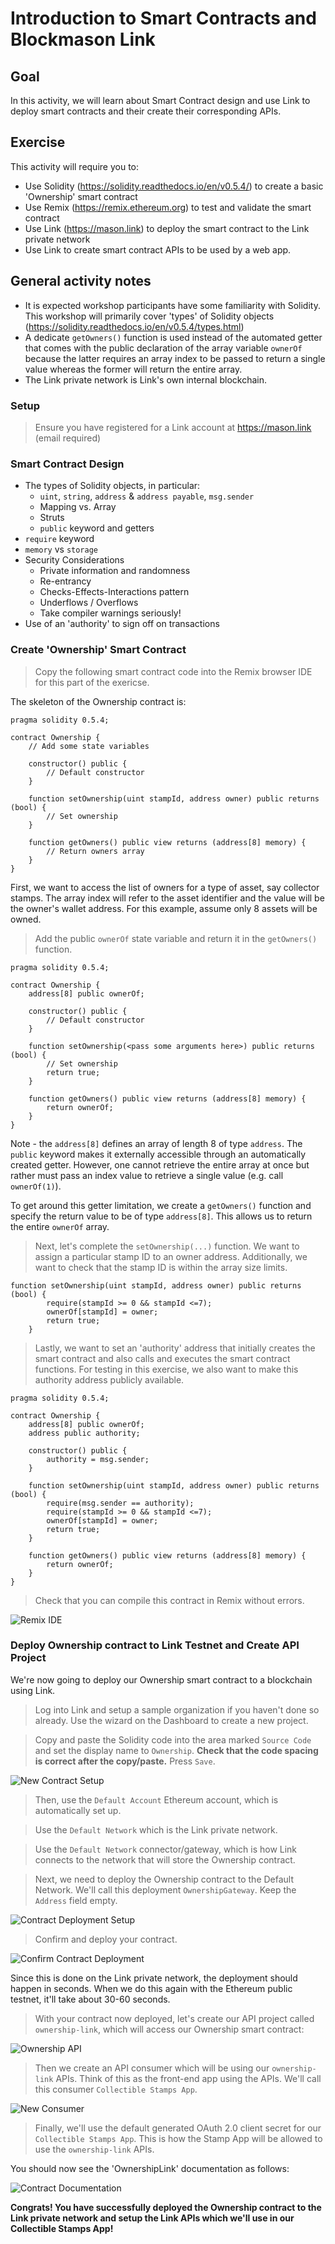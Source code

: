 # Introduction to Smart Contracts and Blockmason Link
## Goal
In this activity, we will learn about Smart Contract design and use Link to deploy smart contracts and their create their corresponding APIs. 

## Exercise
This activity will require you to:
* Use Solidity (https://solidity.readthedocs.io/en/v0.5.4/) to create a basic 'Ownership' smart contract
* Use Remix (https://remix.ethereum.org) to test and validate the smart contract
* Use Link (https://mason.link) to deploy the smart contract to the Link private network
* Use Link to create smart contract APIs to be used by a web app. 

## General activity notes
* It is expected workshop participants have some familiarity with Solidity. This workshop will primarily cover 'types' of Solidity objects (https://solidity.readthedocs.io/en/v0.5.4/types.html)
* A dedicate `getOwners()` function is used instead of the automated getter that comes with the public declaration of the array variable `ownerOf` because the latter requires an array index to be passed to return a single value whereas the former will return the entire array.
* The Link private network is Link's own internal blockchain.

### Setup
> Ensure you have registered for a Link account at https://mason.link (email required)


### Smart Contract Design
* The types of Solidity objects, in particular:
  * `uint`, `string`, `address` & `address payable`, `msg.sender`
  * Mapping vs. Array
  * Struts
  * `public` keyword and getters
* `require` keyword
* `memory` vs `storage`
* Security Considerations
  * Private information and randomness
  * Re-entrancy
  * Checks-Effects-Interactions pattern
  * Underflows / Overflows
  * Take compiler warnings seriously!
* Use of an 'authority' to sign off on transactions

### Create 'Ownership' Smart Contract
> Copy the following smart contract code into the Remix browser IDE for this part of the exericse.

The skeleton of the Ownership contract is:
```
pragma solidity 0.5.4;

contract Ownership {
	// Add some state variables

    constructor() public {
        // Default constructor
    }

    function setOwnership(uint stampId, address owner) public returns (bool) {
        // Set ownership
    }

    function getOwners() public view returns (address[8] memory) {
        // Return owners array
    }
}
```

First, we want to access the list of owners for a type of asset, say collector stamps. The array index will refer to the asset identifier and the value will be the owner's wallet address. For this example, assume only 8 assets will be owned. 

> Add the public `ownerOf` state variable and return it in the `getOwners()` function.
```
pragma solidity 0.5.4;

contract Ownership {
    address[8] public ownerOf;

    constructor() public {
        // Default constructor
    }

    function setOwnership(<pass some arguments here>) public returns (bool) {
        // Set ownership
        return true;
    }

    function getOwners() public view returns (address[8] memory) {
		return ownerOf;
    }
}
```
Note - the `address[8]` defines an array of length 8 of type `address`. The `public` keyword makes it externally accessible through an automatically created getter. However, one cannot retrieve the entire array at once but rather must pass an index value to retrieve a single value (e.g. call `ownerOf(1)`). 

To get around this getter limitation, we create a `getOwners()` function and specify the return value to be of type `address[8]`. This allows us to return the entire `ownerOf` array. 

> Next, let's complete the `setOwnership(...)` function. We want to assign a particular stamp ID to an owner address. Additionally, we want to check that the stamp ID is within the array size limits. 
```
function setOwnership(uint stampId, address owner) public returns (bool) {
        require(stampId >= 0 && stampId <=7);
        ownerOf[stampId] = owner;
        return true;
    }
```

> Lastly, we want to set an 'authority' address that initially creates the smart contract and also calls and executes the smart contract functions. For testing in this exercise, we also want to make this authority address publicly available.
```
pragma solidity 0.5.4;

contract Ownership {
    address[8] public ownerOf;
    address public authority;

    constructor() public {
        authority = msg.sender;
    }

    function setOwnership(uint stampId, address owner) public returns (bool) {
        require(msg.sender == authority);
        require(stampId >= 0 && stampId <=7);
        ownerOf[stampId] = owner;
        return true;
    }

    function getOwners() public view returns (address[8] memory) {
        return ownerOf;
    }
}
```
> Check that you can compile this contract in Remix without errors. 
> 
![Remix IDE](images/remix_ide.png)

### Deploy Ownership contract to Link Testnet and Create API Project
We're now going to deploy our Ownership smart contract to a blockchain using Link. 

> Log into Link and setup a sample organization if you haven't done so already. Use the wizard on the Dashboard to create a new project.

> Copy and paste the Solidity code into the area marked `Source Code` and set the display name to `Ownership`. **Check that the code spacing is correct after the copy/paste.** Press `Save`. 

![New Contract Setup](images/new_contract_link.png)

> Then, use the `Default Account` Ethereum account, which is automatically set up. 

> Use the `Default Network` which is the Link private network.

> Use the `Default Network` connector/gateway, which is how Link connects to the network that will store the Ownership contract. 

> Next, we need to deploy the Ownership contract to the Default Network. We'll call this deployment `OwnershipGateway`. Keep the `Address` field empty. 

![Contract Deployment Setup](images/new_deployment_link.png)

> Confirm and deploy your contract. 

![Confirm Contract Deployment](images/confirm_deployment_link.png)

Since this is done on the Link private network, the deployment should happen in seconds. When we do this again with the Ethereum public testnet, it'll take about 30-60 seconds. 

> With your contract now deployed, let's create our API project called `ownership-link`, which will access our Ownership smart contract:

![Ownership API](images/ownership_api_link.png)

> Then we create an API consumer which will be using our `ownership-link` APIs. Think of this as the front-end app using the APIs. We'll call this consumer `Collectible Stamps App`. 

![New Consumer](images/api_consumer_link.png)

> Finally, we'll use the default generated OAuth 2.0 client secret for our `Collectible Stamps App`. This is how the Stamp App will be allowed to use the `ownership-link` APIs.

You should now see the 'OwnershipLink' documentation as follows:

![Contract Documentation](images/contract_documentation_link.png)

**Congrats! You have successfully deployed the Ownership contract to the Link private network and setup the Link APIs which we'll use in our Collectible Stamps App!**
 